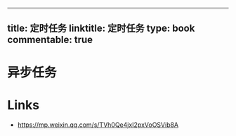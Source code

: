 
---
title: 定时任务
linktitle: 定时任务
type: book
commentable: true
---

# 异步任务

# Links

- https://mp.weixin.qq.com/s/TVh0Qe4jxI2pxVoOSVib8A

    
